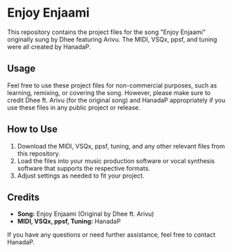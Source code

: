 # Enjoy Enjaami

This repository contains the project files for the song "Enjoy Enjaami" originally sung by Dhee featuring Arivu. The MIDI, VSQx, ppsf, and tuning were all created by HanadaP.

## Usage

Feel free to use these project files for non-commercial purposes, such as learning, remixing, or covering the song. However, please make sure to credit Dhee ft. Arivu (for the original song) and HanadaP appropriately if you use these files in any public project or release.

## How to Use

1. Download the MIDI, VSQx, ppsf, tuning, and any other relevant files from this repository.
2. Load the files into your music production software or vocal synthesis software that supports the respective formats.
3. Adjust settings as needed to fit your project.

## Credits

- **Song:** Enjoy Enjaami (Original by Dhee ft. Arivu)
- **MIDI, VSQx, ppsf, Tuning:** HanadaP

If you have any questions or need further assistance, feel free to contact HanadaP.
